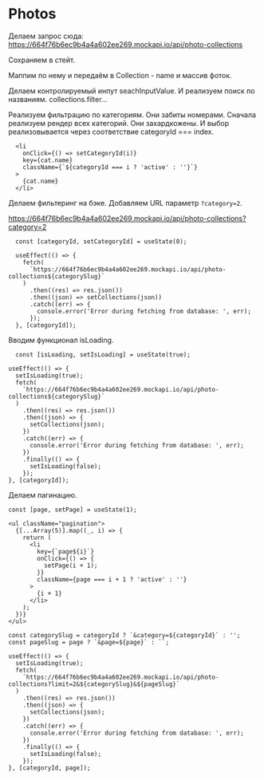 # Photos

Делаем запрос сюда: https://664f76b6ec9b4a4a602ee269.mockapi.io/api/photo-collections

Сохраняем в стейт.

Маппим по нему и передаём в Collection - name и массив фоток.

Делаем контролируемый инпут seachInputValue.
И реализуем поиск по названиям. collections.filter...

Реализуем фильтрацию по категориям. Они забиты номерами.
Сначала реализуем рендер всех категорий. Они захардкожены. И выбор реализовывается через соответствие categoryId === index.

```
  <li
    onClick={() => setCategoryId(i)}
    key={cat.name}
    className={`${categoryId === i ? 'active' : ''}`}
  >
    {cat.name}
  </li>
```

Делаем фильтеринг на бэке. Добавляем URL параметр `?category=2`.

https://664f76b6ec9b4a4a602ee269.mockapi.io/api/photo-collections?category=2

```
  const [categoryId, setCategoryId] = useState(0);
```

```
  useEffect(() => {
    fetch(
      `https://664f76b6ec9b4a4a602ee269.mockapi.io/api/photo-collections${categorySlug}`
    )
      .then((res) => res.json())
      .then((json) => setCollections(json))
      .catch((err) => {
        console.error('Error during fetching from database: ', err);
      });
  }, [categoryId]);
```

Вводим функционал isLoading.

```
  const [isLoading, setIsLoading] = useState(true);
```

```
useEffect(() => {
  setIsLoading(true);
  fetch(
    `https://664f76b6ec9b4a4a602ee269.mockapi.io/api/photo-collections${categorySlug}`
  )
    .then((res) => res.json())
    .then((json) => {
      setCollections(json);
    })
    .catch((err) => {
      console.error('Error during fetching from database: ', err);
    })
    .finally(() => {
      setIsLoading(false);
    });
}, [categoryId]);
```

Делаем пагинацию.

```
const [page, setPage] = useState(1);
```

```
<ul className="pagination">
  {[...Array(5)].map((_, i) => {
    return (
      <li
        key={`page${i}`}
        onClick={() => {
          setPage(i + 1);
        }}
        className={page === i + 1 ? 'active' : ''}
      >
        {i + 1}
      </li>
    );
  })}
</ul>
```

```
const categorySlug = categoryId ? `&category=${categoryId}` : '';
const pageSlug = page ? `&page=${page}` : ``;

useEffect(() => {
  setIsLoading(true);
  fetch(
    `https://664f76b6ec9b4a4a602ee269.mockapi.io/api/photo-collections?limit=2&${categorySlug}&${pageSlug}`
  )
    .then((res) => res.json())
    .then((json) => {
      setCollections(json);
    })
    .catch((err) => {
      console.error('Error during fetching from database: ', err);
    })
    .finally(() => {
      setIsLoading(false);
    });
}, [categoryId, page]);
```
